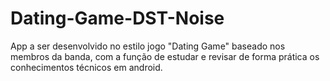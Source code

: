 # Dating-Game-DST-Noise
App a ser desenvolvido no estilo jogo "Dating Game" baseado nos membros da banda, com a função de estudar e revisar de forma prática os conhecimentos técnicos em android.
